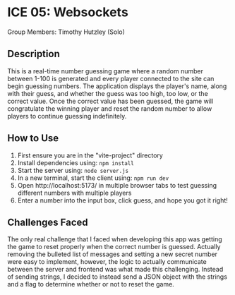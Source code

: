 # ICE 05: Websockets
Group Members: Timothy Hutzley (Solo)

## Description
This is a real-time number guessing game where a random number between 1-100 is generated and every player connected to the site can begin guessing numbers. The application displays the player's name, along with their guess, and whether the guess was too high, too low, or the correct value. Once the correct value has been guessed, the game will congratulate the winning player and reset the random number to allow players to continue guessing indefinitely.

## How to Use
1. First ensure you are in the "vite-project" directory
2. Install dependencies using: `npm install`
3. Start the server using: `node server.js`
3. In a new terminal, start the client using: `npm run dev`
4. Open http://localhost:5173/ in multiple browser tabs to test guessing different numbers with multiple players
5. Enter a number into the input box, click guess, and hope you got it right!

## Challenges Faced
The only real challenge that I faced when developing this app was getting the game to reset properly when the correct number is guessed. Actually removing the bulleted list of messages and setting a new secret number were easy to implement, however, the logic to actually communicate between the server and frontend was what made this challenging. Instead of sending strings, I decided to instead send a JSON object with the strings and a flag to determine whether or not to reset the game. 

